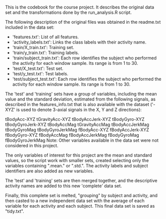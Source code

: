 This is the codebook for the course project. It describes the original data set and the transformations 
  done by the run_analysis.R script.
  
The following description of the original files was obtained in the readme.txt included in the data set:
- 'features.txt': List of all features.
- 'activity_labels.txt': Links the class labels with their activity name.
- 'train/X_train.txt': Training set.
- 'train/y_train.txt': Training labels.
- 'train/subject_train.txt': Each row identifies the subject who performed the activity for each window sample. 
	Its range is from 1 to 30. 
- 'test/X_test.txt': Test set.
- 'test/y_test.txt': Test labels.
- 'test/subject_test.txt': Each row identifies the subject who performed the activity for each window sample. 
	Its range is from 1 to 30. 

The 'test' and 'training' sets have a group of variables, including the mean value and the standard deviation,
	estimated from the following signals, as described in the features_info.txt that is also available with 
	the dataset ('-XYZ' is used to denote 3-axial signals in the X, Y and Z directions):  
		
tBodyAcc-XYZ
tGravityAcc-XYZ
tBodyAccJerk-XYZ
tBodyGyro-XYZ
tBodyGyroJerk-XYZ
tBodyAccMag
tGravityAccMag
tBodyAccJerkMag
tBodyGyroMag
tBodyGyroJerkMag
fBodyAcc-XYZ
fBodyAccJerk-XYZ
fBodyGyro-XYZ
fBodyAccMag
fBodyAccJerkMag
fBodyGyroMag
fBodyGyroJerkMag
Note: Other variables available in the data set were not considered in this project.

The only variables of interest for this project are the mean and standard values, so the script work with smaller 
	sets, created selecting only the variables containing ".mean." or ".std.". The activity labels and subject 
	identifiers are also added as new variables.
		
The 'test' and 'training' sets are then merged together, and the descriptive activity names are added to this 
	new 'complete' data set.
	
Finally, this complete set is melted, "grouping" by subject and activity, and then casted to a new independent data 
	set with the average of each variable for each activity and each subject. This final data set is saved as 
	"tidy.txt". 
		
